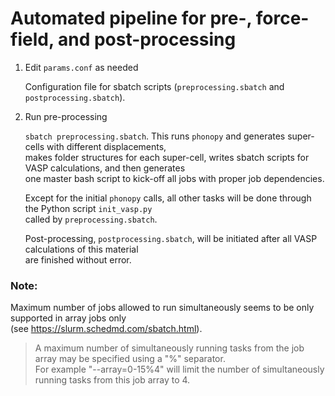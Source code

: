 # Automated pipeline for pre-, force-field, and post-processing

1. Edit ```params.conf``` as needed

   Configuration file for sbatch scripts (```preprocessing.sbatch``` and ```postprocessing.sbatch```).

2. Run pre-processing

   ```sbatch preprocessing.sbatch```. This runs ```phonopy``` and generates super-cells with different displacements,  
   makes folder structures for each super-cell, writes sbatch scripts for VASP calculations, and then generates  
   one master bash script to kick-off all jobs with proper job dependencies.

   Except for the initial ```phonopy``` calls, all other tasks will be done through the Python script ```init_vasp.py```  
   called by ```preprocessing.sbatch```.

   Post-processing, ```postprocessing.sbatch```, will be initiated after all  VASP calculations of this material  
   are finished without error.

### Note:

   Maximum number of jobs allowed to run simultaneously seems to be only supported in array jobs only  
   (see <https://slurm.schedmd.com/sbatch.html>).
> A maximum number of simultaneously running tasks from the job array may be specified using a "%" separator.  
> For example "--array=0-15%4" will limit the number of simultaneously running tasks from this job array to 4.
